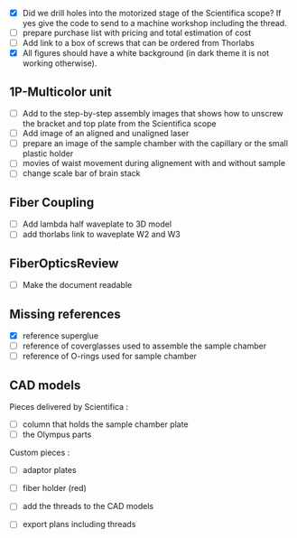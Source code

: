 - [X] Did we drill holes into the motorized stage of the Scientifica scope? If yes give the code to send to a machine workshop including the thread.
- [ ] prepare purchase list with pricing and total estimation of cost
- [ ] Add link to a box of screws that can be ordered from Thorlabs
- [x] All figures should have a white background (in dark theme it is not working otherwise).

## 1P-Multicolor unit
- [ ] Add to the step-by-step assembly images that shows how to unscrew the bracket and top plate from the Scientifica scope
- [ ] Add image of an aligned and unaligned laser
- [ ] prepare an image of the sample chamber with the capillary or the small plastic holder 
- [ ] movies of waist movement during alignement with and without sample
- [ ] change scale bar of brain stack

## Fiber Coupling
- [ ] Add lambda half waveplate to 3D model
- [ ] add thorlabs link to waveplate W2 and W3

## FiberOpticsReview
- [ ] Make the document readable

## Missing references
- [x] reference superglue 
- [ ] reference of coverglasses used to assemble the sample chamber
- [ ] reference of O-rings used for sample chamber

## CAD models

Pieces delivered by Scientifica :
- [ ] column that holds the sample chamber plate
- [ ] the Olympus parts

Custom pieces :
- [ ] adaptor plates
- [ ] fiber holder (red)
- [ ] add the threads to the CAD models
- [ ] export plans including threads


